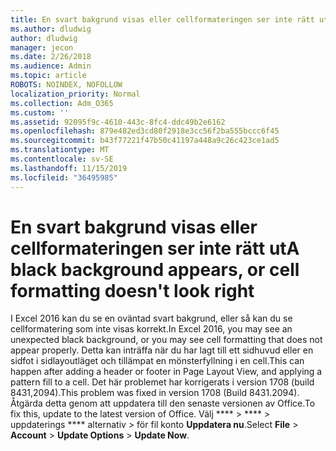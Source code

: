```yaml
---
title: En svart bakgrund visas eller cellformateringen ser inte rätt ut
ms.author: dludwig
author: dludwig
manager: jecon
ms.date: 2/26/2018
ms.audience: Admin
ms.topic: article
ROBOTS: NOINDEX, NOFOLLOW
localization_priority: Normal
ms.collection: Adm_O365
ms.custom: ''
ms.assetid: 92095f9c-4610-443c-8fc4-ddc49b2e6162
ms.openlocfilehash: 879e482ed3cd80f2918e3cc56f2ba555bccc6f45
ms.sourcegitcommit: b43f77221f47b50c41197a448a9c26c423ce1ad5
ms.translationtype: MT
ms.contentlocale: sv-SE
ms.lasthandoff: 11/15/2019
ms.locfileid: "36495985"
---
```

# <a name="a-black-background-appears-or-cell-formatting-doesnt-look-right"></a><span data-ttu-id="efd07-102">En svart bakgrund visas eller cellformateringen ser inte rätt ut</span><span class="sxs-lookup"><span data-stu-id="efd07-102">A black background appears, or cell formatting doesn't look right</span></span>

<span data-ttu-id="efd07-103">I Excel 2016 kan du se en oväntad svart bakgrund, eller så kan du se cellformatering som inte visas korrekt.</span><span class="sxs-lookup"><span data-stu-id="efd07-103">In Excel 2016, you may see an unexpected black background, or you may see cell formatting that does not appear properly.</span></span> <span data-ttu-id="efd07-104">Detta kan inträffa när du har lagt till ett sidhuvud eller en sidfot i sidlayoutläget och tillämpat en mönsterfyllning i en cell.</span><span class="sxs-lookup"><span data-stu-id="efd07-104">This can happen after adding a header or footer in Page Layout View, and applying a pattern fill to a cell.</span></span> <span data-ttu-id="efd07-105">Det här problemet har korrigerats i version 1708 (build 8431,2094).</span><span class="sxs-lookup"><span data-stu-id="efd07-105">This problem was fixed in version 1708 (Build 8431.2094).</span></span> <span data-ttu-id="efd07-106">Åtgärda detta genom att uppdatera till den senaste versionen av Office.</span><span class="sxs-lookup"><span data-stu-id="efd07-106">To fix this, update to the latest version of Office.</span></span> <span data-ttu-id="efd07-107">Välj \*\*\*\* \> \*\*\*\* \> uppdaterings \*\*\*\* alternativ \> för fil konto **Uppdatera nu**.</span><span class="sxs-lookup"><span data-stu-id="efd07-107">Select **File** \> **Account** \> **Update Options** \> **Update Now**.</span></span>
  

